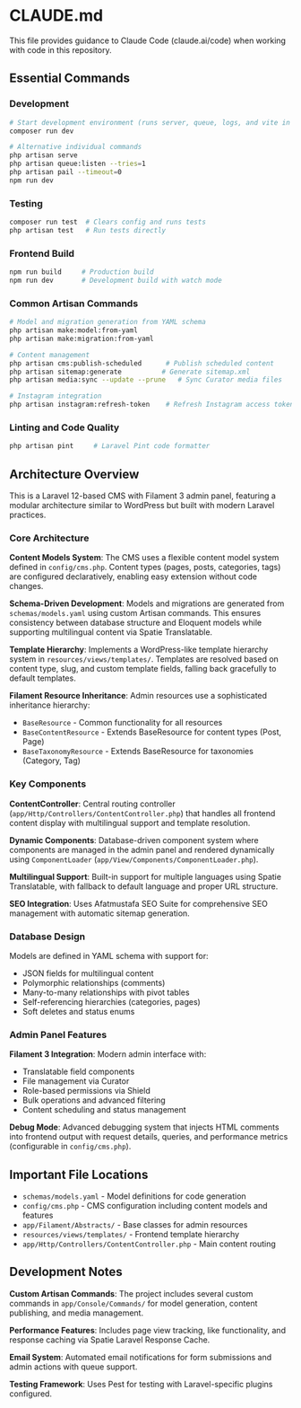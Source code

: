 # CLAUDE.md

This file provides guidance to Claude Code (claude.ai/code) when working with code in this repository.

## Essential Commands

### Development
```bash
# Start development environment (runs server, queue, logs, and vite in parallel)
composer run dev

# Alternative individual commands
php artisan serve
php artisan queue:listen --tries=1
php artisan pail --timeout=0
npm run dev
```

### Testing
```bash
composer run test  # Clears config and runs tests
php artisan test   # Run tests directly
```

### Frontend Build
```bash
npm run build     # Production build
npm run dev       # Development build with watch mode
```

### Common Artisan Commands
```bash
# Model and migration generation from YAML schema
php artisan make:model:from-yaml
php artisan make:migration:from-yaml

# Content management
php artisan cms:publish-scheduled      # Publish scheduled content
php artisan sitemap:generate          # Generate sitemap.xml
php artisan media:sync --update --prune   # Sync Curator media files

# Instagram integration
php artisan instagram:refresh-token    # Refresh Instagram access token
```

### Linting and Code Quality
```bash
php artisan pint     # Laravel Pint code formatter
```

## Architecture Overview

This is a Laravel 12-based CMS with Filament 3 admin panel, featuring a modular architecture similar to WordPress but built with modern Laravel practices.

### Core Architecture

**Content Models System**: The CMS uses a flexible content model system defined in `config/cms.php`. Content types (pages, posts, categories, tags) are configured declaratively, enabling easy extension without code changes.

**Schema-Driven Development**: Models and migrations are generated from `schemas/models.yaml` using custom Artisan commands. This ensures consistency between database structure and Eloquent models while supporting multilingual content via Spatie Translatable.

**Template Hierarchy**: Implements a WordPress-like template hierarchy system in `resources/views/templates/`. Templates are resolved based on content type, slug, and custom template fields, falling back gracefully to default templates.

**Filament Resource Inheritance**: Admin resources use a sophisticated inheritance hierarchy:
- `BaseResource` - Common functionality for all resources
- `BaseContentResource` - Extends BaseResource for content types (Post, Page)
- `BaseTaxonomyResource` - Extends BaseResource for taxonomies (Category, Tag)

### Key Components

**ContentController**: Central routing controller (`app/Http/Controllers/ContentController.php`) that handles all frontend content display with multilingual support and template resolution.

**Dynamic Components**: Database-driven component system where components are managed in the admin panel and rendered dynamically using `ComponentLoader` (`app/View/Components/ComponentLoader.php`).

**Multilingual Support**: Built-in support for multiple languages using Spatie Translatable, with fallback to default language and proper URL structure.

**SEO Integration**: Uses Afatmustafa SEO Suite for comprehensive SEO management with automatic sitemap generation.

### Database Design

Models are defined in YAML schema with support for:
- JSON fields for multilingual content
- Polymorphic relationships (comments)
- Many-to-many relationships with pivot tables
- Self-referencing hierarchies (categories, pages)
- Soft deletes and status enums

### Admin Panel Features

**Filament 3 Integration**: Modern admin interface with:
- Translatable field components
- File management via Curator
- Role-based permissions via Shield
- Bulk operations and advanced filtering
- Content scheduling and status management

**Debug Mode**: Advanced debugging system that injects HTML comments into frontend output with request details, queries, and performance metrics (configurable in `config/cms.php`).

## Important File Locations

- `schemas/models.yaml` - Model definitions for code generation
- `config/cms.php` - CMS configuration including content models and features
- `app/Filament/Abstracts/` - Base classes for admin resources
- `resources/views/templates/` - Frontend template hierarchy
- `app/Http/Controllers/ContentController.php` - Main content routing

## Development Notes

**Custom Artisan Commands**: The project includes several custom commands in `app/Console/Commands/` for model generation, content publishing, and media management.

**Performance Features**: Includes page view tracking, like functionality, and response caching via Spatie Laravel Response Cache.

**Email System**: Automated email notifications for form submissions and admin actions with queue support.

**Testing Framework**: Uses Pest for testing with Laravel-specific plugins configured.